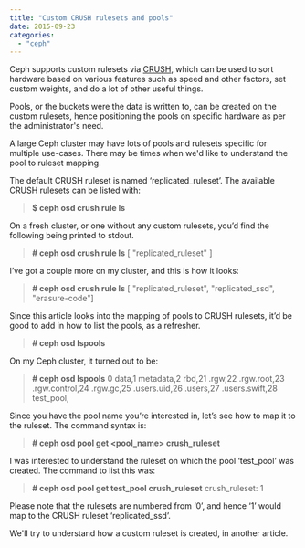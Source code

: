 ```yaml
---
title: "Custom CRUSH rulesets and pools"
date: 2015-09-23
categories:
  - "ceph"
---
```


Ceph supports custom rulesets via [CRUSH](http://ceph.com/papers/weil-crush-sc06.pdf), which can be used to sort hardware based on various features such as speed and other factors, set custom weights, and do a lot of other useful things.

Pools, or the buckets were the data is written to, can be created on the custom rulesets, hence positioning the pools on specific hardware as per the administrator's need.

A large Ceph cluster may have lots of pools and rulesets specific for multiple use-cases. There may be times when we'd like to understand the pool to ruleset mapping.

The default CRUSH ruleset is named ‘replicated\_ruleset’. The available CRUSH rulesets can be listed with:

> **$ ceph osd crush rule ls**

On a fresh cluster, or one without any custom rulesets, you’d find the following being printed to stdout.

> **\# ceph osd crush rule ls** \[ "replicated\_ruleset" \]

I’ve got a couple more on my cluster, and this is how it looks:

> **\# ceph osd crush rule ls** \[ "replicated\_ruleset", "replicated\_ssd", "erasure-code"\]

Since this article looks into the mapping of pools to CRUSH rulesets, it’d be good to add in how to list the pools, as a refresher.

> **\# ceph osd lspools**

On my Ceph cluster, it turned out to be:

> **\# ceph osd lspools** 0 data,1 metadata,2 rbd,21 .rgw,22 .rgw.root,23 .rgw.control,24 .rgw.gc,25 .users.uid,26 .users,27 .users.swift,28 test\_pool,

Since you have the pool name you’re interested in, let’s see how to map it to the ruleset. The command syntax is:

> **\# ceph osd pool get <pool\_name> crush\_ruleset**

I was interested to understand the ruleset on which the pool ‘test\_pool’ was created. The command to list this was:

> **\# ceph osd pool get test\_pool crush\_ruleset** crush\_ruleset: 1

Please note that the rulesets are numbered from ‘0’, and hence ‘1’ would map to the CRUSH ruleset ‘replicated\_ssd’.

We'll try to understand how a custom ruleset is created, in another article.
